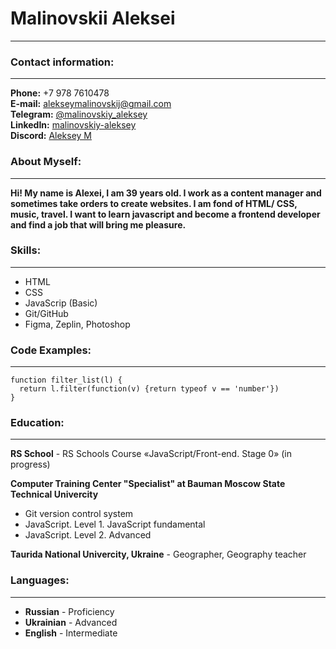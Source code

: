 # Malinovskii Aleksei #

---

### Contact information:

---

**Phone:** +7 978 7610478<br>
**E-mail:** alekseymalinovskij@gmail.com<br>
**Telegram:** [@malinovskiy_aleksey](https://t.me/malinovskiy_aleksey)<br>
**LinkedIn:** [malinovskiy-aleksey](https://www.linkedin.com/in/aleksei-malinovskiy/)<br>
**Discord:** [Aleksey M](@alekseymalinovskij)

### About Myself:

---

**Hi! My name is Alexei, I am 39 years old. I work as a content manager and sometimes take orders to create websites. I am fond of HTML/ CSS, music, travel. I want to learn javascript and become a frontend developer and find a job that will bring me pleasure.**

### Skills:

---

+ HTML
+ CSS
+ JavaScrip (Basic)
+ Git/GitHub
+ Figma, Zeplin, Photoshop

### Code Examples:

---

```
function filter_list(l) {
  return l.filter(function(v) {return typeof v == 'number'})
}
```

### Education:

---

**RS School** - RS Schools Course «JavaScript/Front-end. Stage 0» (in progress)

**Computer Training Center "Specialist" at Bauman Moscow State Technical Univercity**

+ Git version control system
+ JavaScript. Level 1. JavaScript fundamental
+ JavaScript. Level 2. Advanced

**Taurida National Univercity, Ukraine** - Geographer, Geography teacher

### Languages:

---

+ **Russian** - Proficiency
+ **Ukrainian** - Advanced
+ **English** - Intermediate